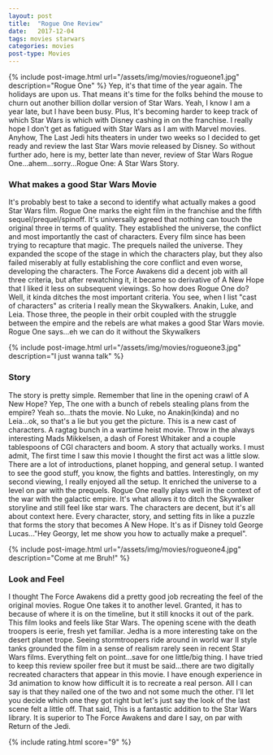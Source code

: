 ```yaml
---
layout: post
title:  "Rogue One Review"
date:   2017-12-04
tags: movies starwars
categories: movies
post-type: Movies
---
```

{% include post-image.html url="/assets/img/movies/rogueone1.jpg" description="Rogue One" %}
Yep, it's that time of the year again. The holidays are upon us. That means it's time for the folks behind the mouse to churn out another billion dollar version of Star Wars. Yeah, I know I am a year late, but I have been busy. Plus, It's becoming harder to keep track of which Star Wars is which with Disney cashing in on the franchise. I really hope I don't get as fatigued with Star Wars as I am with Marvel movies. Anyhow, The Last Jedi hits theaters in under two weeks so I decided to get ready and review the last Star Wars movie released by Disney. So without further ado, here is my, better late than never, review of Star Wars Rogue One...ahem...sorry...Rogue One: A Star Wars Story.

### What makes a good Star Wars Movie
It's probably best to take a second to identify what actually makes a good Star Wars film. Rogue One marks the eight film in the franchise and the fifth sequel/prequel/spinoff. It's universally agreed that nothing can touch the original three in terms of quality. They established the universe, the conflict and most importantly the cast of characters. Every film since has been trying to recapture that magic. The prequels nailed the universe. They expanded the scope of the stage in which the characters play, but they also failed miserably at fully establishing the core conflict and even worse, developing the characters. The Force Awakens did a decent job with all three criteria, but after rewatching it, it became so derivative of A New Hope that I liked it less on subsequent viewings. So how does Rogue One do?  Well, it kinda ditches the most important criteria. You see, when I list "cast of characters" as criteria I really mean the Skywalkers. Anakin, Luke, and Leia. Those three, the people in their orbit coupled with the struggle between the empire and the rebels are what makes a good Star Wars movie. 
Rogue One says...eh we can do it without the Skywalkers

{% include post-image.html url="/assets/img/movies/rogueone3.jpg" description="I just wanna talk" %}
### Story
The story is pretty simple. Remember that line in the opening crawl of A New Hope? Yep, The one with a bunch of rebels stealing plans from the empire? Yeah so...thats the movie. No Luke, no Anakin(kinda) and no Leia...ok, so that's a lie but you get the picture. This is a new cast of characters. A ragtag bunch in a wartime heist movie. Throw in the always interesting Mads Mikkelsen, a dash of Forest Whitaker and a couple tablespoons of CGI characters and boom. A story that actually works. I must admit, The first time I saw this movie I thought the first act was a little slow. There are a lot of introductions, planet hopping, and general setup. I wanted to see the good stuff, you know, the fights and battles. Interestingly, on my second viewing, I really enjoyed all the setup. It enriched the universe to a level on par with the prequels. Rogue One really plays well in the context of the war with the galactic empire. It's what allows it to ditch the Skywalker storyline and still feel like star wars. The characters are decent, but it's all about context here. Every character, story, and setting fits in like a puzzle that forms the story that becomes A New Hope. It's as if Disney told George Lucas..."Hey Georgy, let me show you how to actually make a prequel".

{% include post-image.html url="/assets/img/movies/rogueone4.jpg" description="Come at me Bruh!" %}
### Look and Feel
I thought The Force Awakens did a pretty good job recreating the feel of the original movies. Rogue One takes it to another level. Granted, it has to because of where it is on the timeline, but it still knocks it out of the park. This film looks and feels like Star Wars. The opening scene with the death troopers is eerie, fresh yet familiar. Jedha is a more interesting take on the desert planet trope. Seeing stormtroopers ride around in world war II style tanks grounded the film in a sense of realism rarely seen in recent Star Wars films. Everything felt on point...save for one little/big thing. I have tried to keep this review spoiler free but it must be said...there are two digitally recreated characters that appear in this movie. I have enough experience in 3d animation to know how difficult it is to recreate a real person. All I can say is that they nailed one of the two and not some much the other. I'll let you decide which one they got right but let's just say the look of the last scene felt a little off. That said, This is a fantastic addition to the Star Wars library. It is superior to The Force Awakens and dare I say, on par with Return of the Jedi.



{% include rating.html score="9" %}

